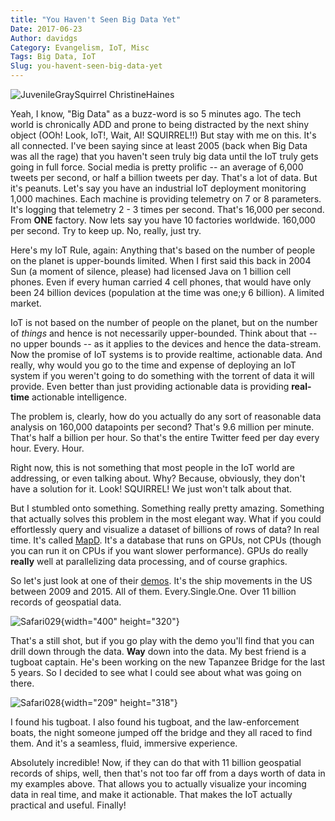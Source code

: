 ```yaml
---
title: "You Haven't Seen Big Data Yet"
Date: 2017-06-23
Author: davidgs
Category: Evangelism, IoT, Misc
Tags: Big Data, IoT
Slug: you-havent-seen-big-data-yet
---
```


![JuvenileGraySquirrel ChristineHaines](https://davidgs.com/wp-content/uploads/2017/06/JuvenileGraySquirrel_ChristineHaines.jpg "JuvenileGraySquirrel_ChristineHaines.jpg")

Yeah, I know, "Big Data" as a buzz-word is so 5 minutes ago. The tech world is chronically ADD and prone to being distracted by the next shiny object (OOh! Look, IoT!, Wait, AI! SQUIRREL!!) But stay with me on this. It's all connected. I've been saying since at least 2005 (back when Big Data was all the rage) that you haven't seen truly big data until the IoT truly gets going in full force. Social media is pretty prolific -- an average of 6,000 tweets per second, or half a billion tweets per day. That's a lot of data. But it's peanuts. Let's say you have an industrial IoT deployment monitoring 1,000 machines. Each machine is providing telemetry on 7 or 8 parameters. It's logging that telemetry 2 - 3 times per second. That's 16,000 per second. From **ONE** factory. Now lets say you have 10 factories worldwide. 160,000 per second. Try to keep up. No, really, just try. 

Here's my IoT Rule, again: Anything that's based on the number of people on the planet is upper-bounds limited. When I first said this back in 2004 Sun (a moment of silence, please) had licensed Java on 1 billion cell phones. Even if every human carried 4 cell phones, that would have only been 24 billion devices (population at the time was one;y 6 billion). A limited market. 

IoT is not based on the number of people on the planet, but on the number of *things* and hence is not necessarily upper-bounded. Think about that -- no upper bounds -- as it applies to the devices and hence the data-stream. Now the promise of IoT systems is to provide realtime, actionable data. And really, why would you go to the time and expense of deploying an IoT system if you weren't going to do something with the torrent of data it will provide. Even better than just providing actionable data is providing **real-time** actionable intelligence. 

The problem is, clearly, how do you actually do any sort of reasonable data analysis on 160,000 datapoints per second? That's 9.6 million per minute. That's half a billion per hour. So that's the entire Twitter feed per day every hour. Every. Hour. 

Right now, this is not something that most people in the IoT world are addressing, or even talking about. Why? Because, obviously, they don't have a solution for it. Look! SQUIRREL! We just won't talk about that. 

But I stumbled onto something. Something really pretty amazing. Something that actually solves this problem in the most elegant way. What if you could effortlessly query and visualize a dataset of billions of rows of data? In real time. It's called [MapD](http://mapd.com). It's a database that runs on GPUs, not CPUs (though you can run it on CPUs if you want slower performance). GPUs do really **really** well at parallelizing data processing, and of course graphics. 

So let's just look at one of their [demos](https://www.mapd.com/demos/). It's the ship movements in the US between 2009 and 2015. All of them. Every.Single.One. Over 11 billion records of geospatial data. 

![Safari029](https://davidgs.com/wp-content/uploads/2017/06/Safari029.jpg "Safari029.jpg"){width="400" height="320"}

That's a still shot, but if you go play with the demo you'll find that you can drill down through the data. **Way** down into the data. My best friend is a tugboat captain. He's been working on the new Tapanzee Bridge for the last 5 years. So I decided to see what I could see about what was going on there.

![Safari028](https://davidgs.com/wp-content/uploads/2017/06/Safari028.jpg "Safari028.jpg"){width="209" height="318"}

I found his tugboat. I also found his tugboat, and the law-enforcement boats, the night someone jumped off the bridge and they all raced to find them. And it's a seamless, fluid, immersive experience. 

Absolutely incredible! Now, if they can do that with 11 billion geospatial records of ships, well, then that's not too far off from a days worth of data in my examples above. That allows you to actually visualize your incoming data in real time, and make it actionable. That makes the IoT actually practical and useful. Finally!
